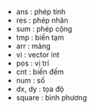 * ans : phép tính
* res : phép nhân
* sum : phép cộng
* tmp : biến tạm
* arr : mảng
* vi : vector int
* pos : vị trí
* cnt : biến đếm
* num : số
* dx, dy : tọa độ
* square : bình phương
